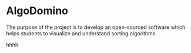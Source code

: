 # AlgoDomino
The purpose of the project is to develop an open-sourced software which helps students to visualize and understand sorting algorithms.


hhhh
